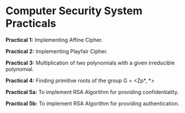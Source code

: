 # Computer Security System Practicals

**Practical 1:** Implementing Affine Cipher.

**Practical 2:** Implementing Playfair Cipher.

**Practical 3:** Multiplication of two polynomials with a given irreducible polynomial.

**Practical 4:** Finding primitive roots of the group G = <Zp*, *>

**Practical 5a:** To implement RSA Algorithm for providing confidentiality.

**Practical 5b:** To implement RSA Algorithm for providing authentication.